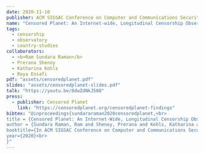 ```yaml
---
date: 2020-11-10
publisher: ACM SIGSAC Conference on Computer and Communications Security (CCS) 2020
name: "Censored Planet: An Internet-wide, Longitudinal Censorship Observatory"
tags:
  - censorship
  - observatory
  - country-studies
collaborators:
  - <b>Ram Sundara Raman</b>
  - Prerana Shenoy
  - Katharina Kohls
  - Roya Ensafi
pdf: "assets/censoredplanet.pdf"
slides: "assets/censoredplanet-slides.pdf"
talk: "https://youtu.be/8dwZdNkJ508"
press:
  - publisher: Censored Planet
    link: "https://censoredplanet.org/censoredplanet-findings"
bibtex: "@inproceedings{sundararaman2020censoredplanet,<br>
title = {Censored Planet: An Internet-Wide, Longitudinal Censorship Observatory},<br>
author = {Sundara Raman, Ram and Shenoy, Prerana and Kohls, Katharina and Ensafi, Roya},<br>
booktitle={In ACM SIGSAC Conference on Computer and Communications Security (CCS)},<br>
year={2020}<br>
}"
---
```

